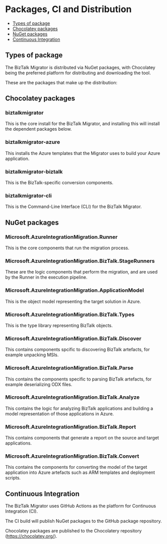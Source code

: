 # Packages, CI and Distribution

- [Types of package](#types-of-package)
- [Chocolatey packages](#chocolatey-packages)
- [NuGet packages](#nuget-packages)
- [Continuous Integration](#continuous-integration)

## Types of package

The BizTalk Migrator is distributed via NuGet packages, with Chocolatey being the preferred platform
for distributing and downloading the tool.

These are the packages that make up the distribution:

## Chocolatey packages

### biztalkmigrator

This is the core install for the BizTalk Migrator, and installing this will install the dependent packages below.

### biztalkmigrator-azure

This installs the Azure templates that the Migrator uses to build your Azure application.

### biztalkmigrator-biztalk

This is the BizTalk-specific conversion components. 

### biztalkmigrator-cli

This is the Command-Line Interface (CLI) for the BizTalk Migrator.

## NuGet packages

### Microsoft.AzureIntegrationMigration.Runner

This is the core components that run the migration process.

### Microsoft.AzureIntegrationMigration.BizTalk.StageRunners

These are the logic components that perform the migration, and are used by the Runner
in the execution pipeline.

### Microsoft.AzureIntegrationMigration.ApplicationModel

This is the object model representing the target solution in Azure.

### Microsoft.AzureIntegrationMigration.BizTalk.Types

This is the type library representing BizTalk objects.

### Microsoft.AzureIntegrationMigration.BizTalk.Discover

This contains components spcific to discovering BizTalk artefacts, for example unpacking MSIs.

### Microsoft.AzureIntegrationMigration.BizTalk.Parse

This contains the components specific to parsing BizTalk artefacts, for example deserializing ODX files.

### Microsoft.AzureIntegrationMigration.BizTalk.Analyze

This contains the logic for analyzing BizTalk applications and building a model representation
of those applications in Azure.

### Microsoft.AzureIntegrationMigration.BizTalk.Report

This contains components that generate a report on the source and target applications.

### Microsoft.AzureIntegrationMigration.BizTalk.Convert

This contains the components for converting the model of the target application into 
Azure artefacts such as ARM templates and deployment scripts.

## Continuous Integration

The BizTalk Migrator uses GitHub Actions as the platform for Continuous Integration (CI).

The CI build will publish NuGet packages to the GitHub package repository.

Chocolatey packages are published to the Chocolatery repository (https://chocolatey.org/).